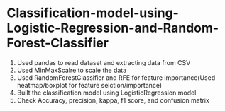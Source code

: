 # Classification-model-using-Logistic-Regression-and-Random-Forest-Classifier

1. Used pandas to read dataset and extracting data from CSV
2. Used MinMaxScalre to scale the data
3. Used RandomForestClassifier and RFE for feature importance(Used heatmap/boxplot for feature selction/importance)
4. Built the classification model using LogisticRegression model
5. Check Accuracy, precision, kappa, f1 score, and confusion matrix

